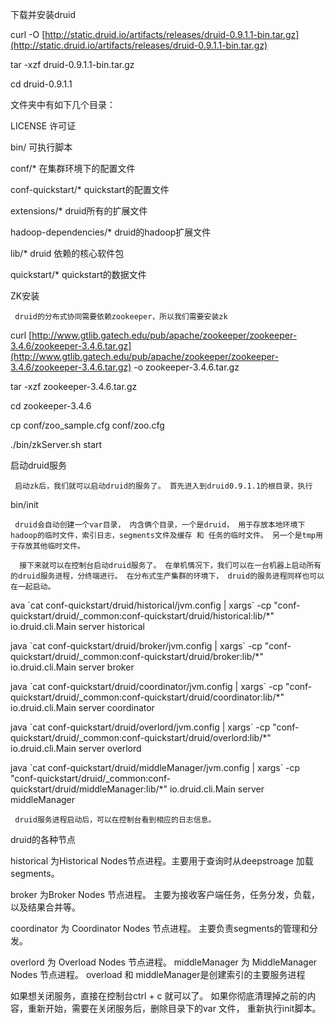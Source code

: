 下载并安装druid

curl -O [http://static.druid.io/artifacts/releases/druid-0.9.1.1-bin.tar.gz](http://static.druid.io/artifacts/releases/druid-0.9.1.1-bin.tar.gz)

tar -xzf druid-0.9.1.1-bin.tar.gz

cd druid-0.9.1.1

文件夹中有如下几个目录：

LICENSE      许可证

bin/            可执行脚本

conf/\*      在集群环境下的配置文件

conf-quickstart/\*        quickstart的配置文件

extensions/\*       druid所有的扩展文件

hadoop-dependencies/\* druid的hadoop扩展文件

lib/\*       druid 依赖的核心软件包

quickstart/\*     quickstart的数据文件

ZK安装

```
 druid的分布式协同需要依赖zookeeper，所以我们需要安装zk
```

curl [http://www.gtlib.gatech.edu/pub/apache/zookeeper/zookeeper-3.4.6/zookeeper-3.4.6.tar.gz](http://www.gtlib.gatech.edu/pub/apache/zookeeper/zookeeper-3.4.6/zookeeper-3.4.6.tar.gz) -o zookeeper-3.4.6.tar.gz

tar -xzf zookeeper-3.4.6.tar.gz

cd zookeeper-3.4.6

cp conf/zoo\_sample.cfg conf/zoo.cfg

./bin/zkServer.sh start

启动druid服务

```
 启动zk后，我们就可以启动druid的服务了。 首先进入到druid0.9.1.1的根目录，执行
```

bin/init

```
 druid会自动创建一个var目录， 内含俩个目录，一个是druid， 用于存放本地环境下hadoop的临时文件，索引日志，segments文件及缓存 和 任务的临时文件。 另一个是tmp用于存放其他临时文件。

  接下来就可以在控制台启动druid服务了。 在单机情况下，我们可以在一台机器上启动所有的druid服务进程，分终端进行。 在分布式生产集群的环境下， druid的服务进程同样也可以在一起启动。
```

ava \`cat conf-quickstart/druid/historical/jvm.config \| xargs\` -cp "conf-quickstart/druid/\_common:conf-quickstart/druid/historical:lib/\*" io.druid.cli.Main server historical

java \`cat conf-quickstart/druid/broker/jvm.config \| xargs\` -cp "conf-quickstart/druid/\_common:conf-quickstart/druid/broker:lib/\*" io.druid.cli.Main server broker

java \`cat conf-quickstart/druid/coordinator/jvm.config \| xargs\` -cp "conf-quickstart/druid/\_common:conf-quickstart/druid/coordinator:lib/\*" io.druid.cli.Main server coordinator

java \`cat conf-quickstart/druid/overlord/jvm.config \| xargs\` -cp "conf-quickstart/druid/\_common:conf-quickstart/druid/overlord:lib/\*" io.druid.cli.Main server overlord

java \`cat conf-quickstart/druid/middleManager/jvm.config \| xargs\` -cp "conf-quickstart/druid/\_common:conf-quickstart/druid/middleManager:lib/\*" io.druid.cli.Main server middleManager

```
 druid服务进程启动后，可以在控制台看到相应的日志信息。
```

druid的各种节点

historical 为Historical Nodes节点进程。主要用于查询时从deepstroage 加载segments。

broker 为Broker Nodes 节点进程。 主要为接收客户端任务，任务分发，负载，以及结果合并等。

coordinator 为 Coordinator Nodes 节点进程。   主要负责segments的管理和分发。

overlord 为 Overload Nodes 节点进程。 middleManager 为 MiddleManager Nodes 节点进程。   overload 和 middleManager是创建索引的主要服务进程



 如果想关闭服务，直接在控制台ctrl + c 就可以了。 如果你彻底清理掉之前的内容，重新开始，需要在关闭服务后，删除目录下的var 文件， 重新执行init脚本。

